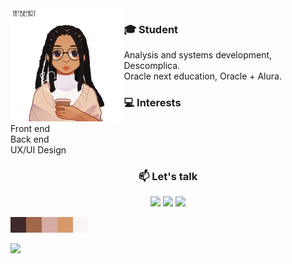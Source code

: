 <img align="left" src="assets/me.png" alt="art by @taybeeart" width="36%" />

### 🎓 Student
  Analysis and systems development, Descomplica. 
  <br>Oracle next education, Oracle + Alura.
    
### 💻 Interests
   Front end
   <br>Back end
   <br>UX/UI Design

<!-- contact -->
<div align="center">
<h3>📫 Let's talk</h3>
  <a href="https://www.linkedin.com/in/fl%C3%A1via-santos-259604205/" target="_blank"><img src="https://img.shields.io/badge/-LinkedIn-%230077B5?style=for-the-badge&logo=linkedin&logoColor=white" target="_blank"></a>
  <a href = "mailto:flaviarlimasantos@gmail.com"><img src="https://img.shields.io/badge/Gmail-D14836?style=for-the-badge&logo=gmail&logoColor=white" target="_blank"></a>
  <a href="https://www.instagram.com/desenhaelle/" target="_blank"><img src="https://img.shields.io/badge/-Instagram-%23E4405F?style=for-the-badge&logo=instagram&logoColor=white" target="_blank"></a>
</div>

<!-- pallete -->
<p>

<img alt="#40292A" src="assets/40292A.png" width="25" height="25"/><img alt="#A1674B" src="assets/A1674B.png" width="25" height="25"/><img alt="#D5ACA2" src="assets/D5ACA2.png" width="25" height="25"/><img alt="#D8996E" src="assets/D8996E.png" width="25" height="25"/><img alt="#F9F5F5" src="assets/F9F5F5.png" width="25" height="25"/>
</p>

<!-- languages -->
<img align='left' src="https://github-readme-stats.vercel.app/api?username=flaviarafaelle&show_icons=true&title_color=783c00&text_color=af552e&icon_color=783c00&bg_color=f8efd4&cache_seconds=2300" width="45%">

</div>
<!---
**flaviarafaelle/flaviarafaelle** is a ✨ _special_ ✨ repository because its `README.md` (this file) appears on your GitHub profile.
--->
